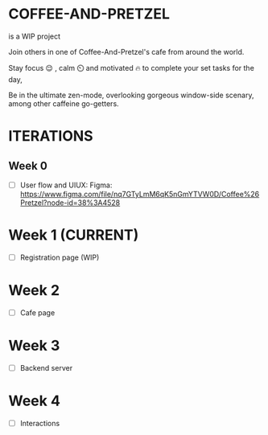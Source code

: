# COFFEE-AND-PRETZEL
is a WIP project

Join others in one of Coffee-And-Pretzel's cafe from around the world.

Stay focus 😌 , calm ⏲️ and motivated 🔥 to complete your set tasks for the day, 

Be in the ultimate zen-mode, overlooking gorgeous window-side scenary, among other caffeine go-getters.

# ITERATIONS
## Week 0
- [ ] User flow and UIUX: Figma: https://www.figma.com/file/nq7GTyLmM6qK5nGmYTVW0D/Coffee%26Pretzel?node-id=38%3A4528


# Week 1 (CURRENT)
- [ ] Registration page (WIP)

# Week 2
- [ ] Cafe page

# Week 3
- [ ] Backend server

# Week 4
- [ ] Interactions
